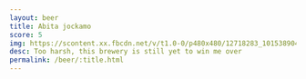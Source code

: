 ```yaml
---
layout: beer
title: Abita jockamo
score: 5
img: https://scontent.xx.fbcdn.net/v/t1.0-0/p480x480/12718283_10153890416898745_6096850790027178927_n.jpg?oh=6b45923cb6d1a6e300b91eeaf361f4e5&oe=5880CA46
desc: Too harsh, this brewery is still yet to win me over
permalink: /beer/:title.html
---
```

